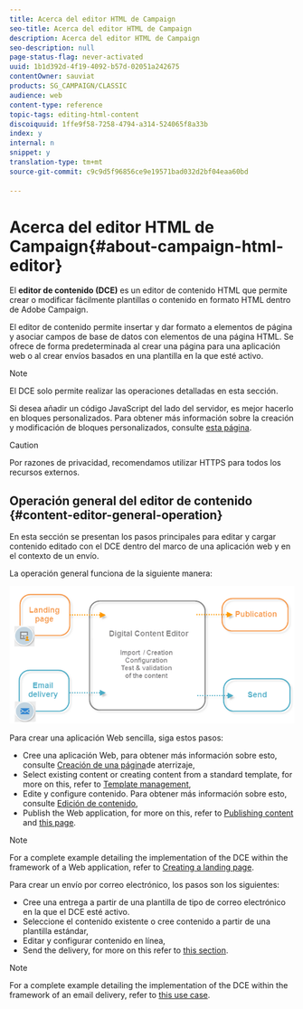 ```yaml
---
title: Acerca del editor HTML de Campaign
seo-title: Acerca del editor HTML de Campaign
description: Acerca del editor HTML de Campaign
seo-description: null
page-status-flag: never-activated
uuid: 1b1d392d-4f19-4092-b57d-02051a242675
contentOwner: sauviat
products: SG_CAMPAIGN/CLASSIC
audience: web
content-type: reference
topic-tags: editing-html-content
discoiquuid: 1ffe9f58-7258-4794-a314-524065f8a33b
index: y
internal: n
snippet: y
translation-type: tm+mt
source-git-commit: c9c9d5f96856ce9e19571bad032d2bf04eaa60bd

---
```



# Acerca del editor HTML de Campaign{#about-campaign-html-editor}

El **editor de contenido (DCE)** es un editor de contenido HTML que permite crear o modificar fácilmente plantillas o contenido en formato HTML dentro de Adobe Campaign.

El editor de contenido permite insertar y dar formato a elementos de página y asociar campos de base de datos con elementos de una página HTML. Se ofrece de forma predeterminada al crear una página para una aplicación web o al crear envíos basados en una plantilla en la que esté activo.

>[!NOTE]
>
>El DCE solo permite realizar las operaciones detalladas en esta sección.
>
>Si desea añadir un código JavaScript del lado del servidor, es mejor hacerlo en bloques personalizados. Para obtener más información sobre la creación y modificación de bloques personalizados, consulte [esta página](../../delivery/using/personalization-blocks.md).

>[!CAUTION]
>
>Por razones de privacidad, recomendamos utilizar HTTPS para todos los recursos externos.

## Operación general del editor de contenido {#content-editor-general-operation}

En esta sección se presentan los pasos principales para editar y cargar contenido editado con el DCE dentro del marco de una aplicación web y en el contexto de un envío.

La operación general funciona de la siguiente manera:

![](assets/dce_schema.png)

Para crear una aplicación Web sencilla, siga estos pasos:

* Cree una aplicación Web, para obtener más información sobre esto, consulte [Creación de una página](../../web/using/creating-a-landing-page.md)de aterrizaje,
* Select existing content or creating content from a standard template, for more on this, refer to [Template management](../../web/using/template-management.md),
* Edite y configure contenido. Para obtener más información sobre esto, consulte [Edición de contenido](../../web/using/editing-content.md),
* Publish the Web application, for more on this, refer to [Publishing content](../../web/using/creating-a-landing-page.md#step-3---publishing-content) and [this page](../../web/using/publishing-a-web-form.md#managing-web-forms-delivery-and-tracking).

>[!NOTE]
>
>For a complete example detailing the implementation of the DCE within the framework of a Web application, refer to [Creating a landing page](../../web/using/creating-a-landing-page.md).

Para crear un envío por correo electrónico, los pasos son los siguientes:

* Cree una entrega a partir de una plantilla de tipo de correo electrónico en la que el DCE esté activo.
* Seleccione el contenido existente o cree contenido a partir de una plantilla estándar,
* Editar y configurar contenido en línea,
* Send the delivery, for more on this refer to [this section](../../delivery/using/communication-channels.md).

>[!NOTE]
>
>For a complete example detailing the implementation of the DCE within the framework of an email delivery, refer to [this use case](../../web/using/use-case--creating-an-email-delivery.md).

